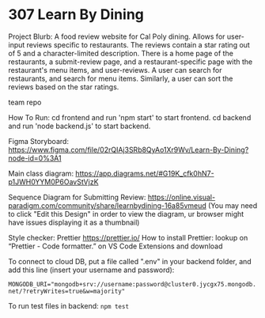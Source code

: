 # 307 Learn By Dining

Project Blurb: A food review website for Cal Poly dining. Allows for user-input reviews specific to restaurants. The reviews contain a star rating out of 5 and a character-limited description. There is a home page of the restaurants, a submit-review page, and a restaurant-specific page with the restaurant's menu items, and user-reviews. A user can search for restaurants, and search for menu items. Similarly, a user can sort the reviews based on the star ratings. 

team repo 

How To Run: 
        cd frontend and run 'npm start' to start frontend. 
        cd backend and run 'node backend.js' to start backend. 

Figma Storyboard: https://www.figma.com/file/02rQIAj3SRb8QyAo1Xr9Wv/Learn-By-Dining?node-id=0%3A1

Main class diagram: https://app.diagrams.net/#G19K_cfk0hN7-p1JWH0YYM0P6OavStVjzK

Sequence Diagram for Submitting Review: https://online.visual-paradigm.com/community/share/learnbydining-16a85vmeud
(You may need to click "Edit this Design" in order to view the diagram, ur browser might have issues displaying it as a thumbnail)

Style checker: Prettier https://prettier.io/
      How to install Prettier: lookup on “Prettier - Code formatter.” on VS Code Extensions and download

To connect to cloud DB, put a file called ".env" in your backend folder, and add this line (insert your username and password):

```MONGODB_URI="mongodb+srv://username:password@cluster0.jycgx75.mongodb.net/?retryWrites=true&w=majority"```

To run test files in backend:
```npm test```
